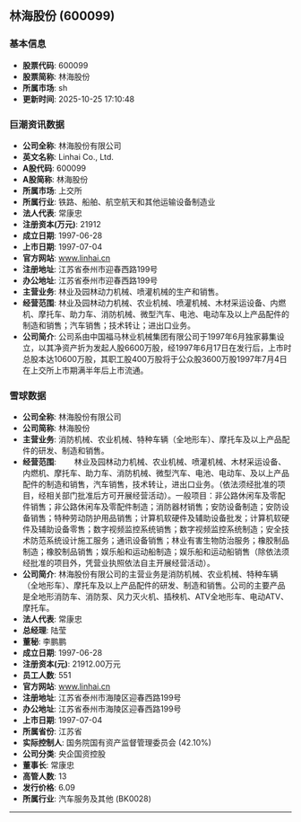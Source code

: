 ## 林海股份 (600099)

### 基本信息

- **股票代码**: 600099
- **股票简称**: 林海股份
- **所属市场**: sh
- **更新时间**: 2025-10-25 17:10:48

### 巨潮资讯数据

- **公司全称**: 林海股份有限公司
- **英文名称**: Linhai Co., Ltd.
- **A股代码**: 600099
- **A股简称**: 林海股份
- **所属市场**: 上交所
- **所属行业**: 铁路、船舶、航空航天和其他运输设备制造业
- **法人代表**: 常康忠
- **注册资本(万元)**: 21912
- **成立日期**: 1997-06-28
- **上市日期**: 1997-07-04
- **官方网站**: www.linhai.cn
- **注册地址**: 江苏省泰州市迎春西路199号
- **办公地址**: 江苏省泰州市迎春西路199号
- **主营业务**: 林业及园林动力机械、喷灌机械的生产和销售。
- **经营范围**: 林业及园林动力机械、农业机械、喷灌机械、木材采运设备、内燃机、摩托车、助力车、消防机械、微型汽车、电池、电动车及以上产品配件的制造和销售；汽车销售；技术转让；进出口业务。
- **公司简介**: 公司系由中国福马林业机械集团有限公司于1997年6月独家募集设立，以其净资产折为发起人股6600万股，经1997年6月17日在发行后，上市时总股本达10600万股，其职工股400万股将于公众股3600万股1997年7月4日在上交所上市期满半年后上市流通。

### 雪球数据

- **公司全称**: 林海股份有限公司
- **公司简称**: 林海股份
- **主营业务**: 消防机械、农业机械、特种车辆（全地形车）、摩托车及以上产品配件的研发、制造和销售。
- **经营范围**: 　　林业及园林动力机械、农业机械、喷灌机械、木材采运设备、内燃机、摩托车、助力车、消防机械、微型汽车、电池、电动车、及以上产品配件的制造和销售，汽车销售，技术转让，进出口业务。（依法须经批准的项目，经相关部门批准后方可开展经营活动）。一般项目：非公路休闲车及零配件销售；非公路休闲车及零配件制造；消防器材销售；安防设备制造；安防设备销售；特种劳动防护用品销售；计算机软硬件及辅助设备批发；计算机软硬件及辅助设备零售；数字视频监控系统销售；数字视频监控系统制造；安全技术防范系统设计施工服务；通讯设备销售；林业有害生物防治服务；橡胶制品制造；橡胶制品销售；娱乐船和运动船制造；娱乐船和运动船销售（除依法须经批准的项目外，凭营业执照依法自主开展经营活动）。
- **公司简介**: 林海股份有限公司的主营业务是消防机械、农业机械、特种车辆（全地形车）、摩托车及以上产品配件的研发、制造和销售。公司的主要产品是全地形消防车、消防泵、风力灭火机、插秧机、ATV全地形车、电动ATV、摩托车。
- **法人代表**: 常康忠
- **总经理**: 陆莹
- **董秘**: 李鹏鹏
- **成立日期**: 1997-06-28
- **注册资本(元)**: 21912.00万元
- **员工人数**: 551
- **官方网站**: www.linhai.cn
- **注册地址**: 江苏省泰州市海陵区迎春西路199号
- **办公地址**: 江苏省泰州市海陵区迎春西路199号
- **上市日期**: 1997-07-04
- **所属省份**: 江苏省
- **实际控制人**: 国务院国有资产监督管理委员会 (42.10%)
- **公司分类**: 央企国资控股
- **董事长**: 常康忠
- **高管人数**: 13
- **发行价格**: 6.09
- **所属行业**: 汽车服务及其他 (BK0028)

---